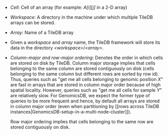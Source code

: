 * _Cell_: Cell of an array (for example: _A[i][j]_ in a 2-D array)
* _Workspace_: A directory in the machine under which multiple TileDB arrays can be stored.
* _Array_: Name of a TileDB array
* Given a _workspace_ and _array_ name, the TileDB framework will store its data in the directory _\<workspace\>_/_\<array\>_.
* _Column-major and row-major ordering_: Denotes the order in which cells are stored on disk by TileDB. Column major storage implies that cells belonging to the same column are stored contiguously on disk (cells belonging to the same column but different rows are sorted by row id). Thus, queries such as "get me all cells belonging to genomic position _X_" are fast in arrays that are stored in column major order because of high spatial locality. However, queries such as "get me all cells for sample _Y_" are relatively slow. For GenomicsDB, we expect the former type of queries to be more frequent and hence, by default all arrays are stored in column major order (even when partitioning by [[rows across TileDB instances|GenomicsDB-setup-in-a-multi-node-cluster]]).

    Row major ordering implies that cells belonging to the same row are stored contiguously on disk.
